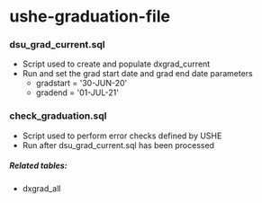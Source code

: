# ushe-graduation-file
### dsu_grad_current.sql
* Script used to create and populate dxgrad_current
* Run and set the grad start date and grad end date parameters 
    * gradstart = '30-JUN-20'
    * gradend = '01-JUL-21'
### check_graduation.sql
* Script used to perform error checks defined by USHE
* Run after dsu_grad_current.sql has been processed

##### Related tables:
* dxgrad_all
